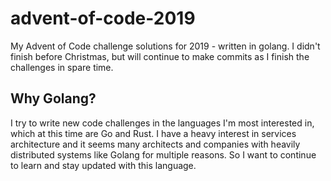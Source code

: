 # advent-of-code-2019
My Advent of Code challenge solutions for 2019 - written in golang.  I didn't finish before Christmas, but will continue to make commits as I finish the challenges in spare time.

## Why Golang?
I try to write new code challenges in the languages I'm most interested in, which at this time are Go and Rust.  I have a heavy interest in services architecture
and it seems many architects and companies with heavily distributed systems like Golang for multiple reasons.  So I want to continue to learn and stay updated with this language.

